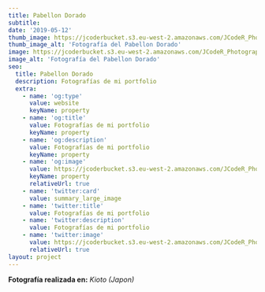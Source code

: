 ```yaml
---
title: Pabellon Dorado
subtitle:
date: '2019-05-12'
thumb_image: https://jcoderbucket.s3.eu-west-2.amazonaws.com/JCodeR_Photography/mini-japon-1.jpg
thumb_image_alt: 'Fotografía del Pabellon Dorado'
image: https://jcoderbucket.s3.eu-west-2.amazonaws.com/JCodeR_Photography/mini-japon-1.jpg
image_alt: 'Fotografía del Pabellon Dorado'
seo:
  title: Pabellon Dorado
  description: Fotografías de mi portfolio
  extra:
    - name: 'og:type'
      value: website
      keyName: property
    - name: 'og:title'
      value: Fotografías de mi portfolio
      keyName: property
    - name: 'og:description'
      value: Fotografías de mi portfolio
      keyName: property
    - name: 'og:image'
      value: https://jcoderbucket.s3.eu-west-2.amazonaws.com/JCodeR_Photography/mini-japon-1.jpg
      keyName: property
      relativeUrl: true
    - name: 'twitter:card'
      value: summary_large_image
    - name: 'twitter:title'
      value: Fotografías de mi portfolio
    - name: 'twitter:description'
      value: Fotografías de mi portfolio
    - name: 'twitter:image'
      value: https://jcoderbucket.s3.eu-west-2.amazonaws.com/JCodeR_Photography/mini-japon-1.jpg
      relativeUrl: true
layout: project
---
```


**Fotografía realizada en:**  *Kioto (Japon)*